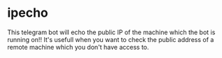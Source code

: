 # ipecho
This telegram bot will echo the public IP of the machine which the bot is running on!! It's usefull when you want to check the public address of a remote machine which you don't have access to.
